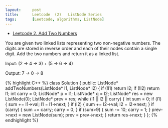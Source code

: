 ```yaml
---
layout:     post
title:      Leetcode  (2)	ListNode Series
tags:		[Leetcode, algorithms, ListNode]
---
```


* [Leetcode 2. Add Two Numbers](https://leetcode.com/problems/add-two-numbers/)

You are given two linked lists representing two non-negative numbers. The digits are stored in reverse order and each of their nodes contain a single digit. Add the two numbers and return it as a linked list.

Input: (2 -> 4 -> 3) + (5 -> 6 -> 4)

Output: 7 -> 0 -> 8

{% highlight C++ %}
class Solution {
public:
    ListNode* addTwoNumbers(ListNode* l1, ListNode* l2) {
        if (!l1)    return l2;
        if (!l2)    return l1;
        int carry = 0;
        ListNode* p = l1;
        ListNode* q = l2;
        ListNode* res = new ListNode(0);
        ListNode* prev = res;
        while (l1 || l2 || carry) {
            int sum = 0;
            if (l1) {
                sum += l1->val;
                l1 = l1->next;
            }
            if (l2) {
                sum += l2->val;
                l2 = l2->next;
            }
            if (carry) {
                sum += carry;
                carry = 0;
            }
            if (sum>9) {
                sum -= 10;
                carry = 1;
            }
            prev->next = new ListNode(sum);
            prev = prev->next;
        }
        return res->next;
    }
};
{% endhighlight %}